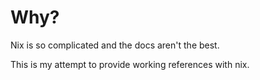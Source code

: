 # Why?

Nix is so complicated and the docs aren't the best.

This is my attempt to provide working references with nix.
